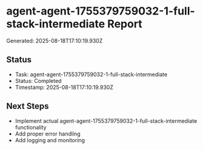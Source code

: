 # agent-agent-1755379759032-1-full-stack-intermediate Report

Generated: 2025-08-18T17:10:19.930Z

## Status
- Task: agent-agent-1755379759032-1-full-stack-intermediate
- Status: Completed
- Timestamp: 2025-08-18T17:10:19.930Z

## Next Steps
- Implement actual agent-agent-1755379759032-1-full-stack-intermediate functionality
- Add proper error handling
- Add logging and monitoring
